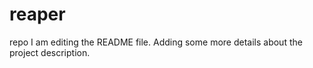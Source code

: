 # reaper
repo
I am editing the README file. Adding some more details about the project description.


